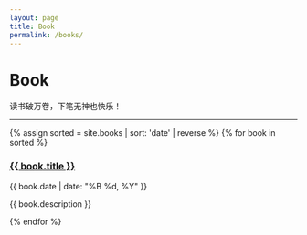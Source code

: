 ```yaml
---
layout: page
title: Book
permalink: /books/
---
```


# Book

读书破万卷，下笔无神也快乐！

<div class="section-index">
    <hr class="panel-line">
    {% assign sorted = site.books | sort: 'date' | reverse %}
    {% for book in sorted  %}
    <div class="entry">
    <h3><a href="{{ book.url | prepend: site.baseurl }}">{{ book.title }}</a></h3>
    <span class="post-date">{{ book.date | date: "%B %d, %Y" }}</span><br>
    <p>{{ book.description }}</p>
    </div>{% endfor %}
</div>
